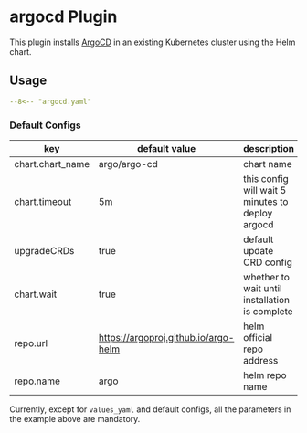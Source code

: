 # argocd Plugin

This plugin installs [ArgoCD](https://argoproj.github.io/cd/) in an existing Kubernetes cluster using the Helm chart.

## Usage

```yaml
--8<-- "argocd.yaml"
```

### Default Configs

| key              | default value                        | description                                      |
| ---------------- | ------------------------------------ | ------------------------------------------------ |
| chart.chart_name | argo/argo-cd                         | chart name                                       |
| chart.timeout    | 5m                                   | this config will wait 5 minutes to deploy argocd |
| upgradeCRDs      | true                                 | default update CRD config                        |
| chart.wait       | true                                 | whether to wait until installation is complete   |
| repo.url         | https://argoproj.github.io/argo-helm | helm official repo address                       |
| repo.name        | argo                                 | helm repo name                                   |

Currently, except for `values_yaml` and default configs, all the parameters in the example above are mandatory.

